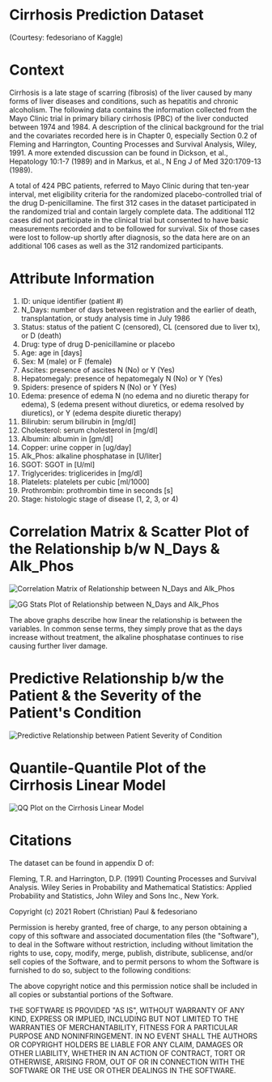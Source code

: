 # Cirrhosis Prediction Dataset 
(Courtesy: fedesoriano of Kaggle)

# Context
Cirrhosis is a late stage of scarring (fibrosis) of the liver caused by many forms of liver diseases and conditions, such as hepatitis and chronic alcoholism. The following data contains the information collected from the Mayo Clinic trial in primary biliary cirrhosis (PBC) of the liver conducted between 1974 and 1984. A description of the clinical background for the trial and the covariates recorded here is in Chapter 0, especially Section 0.2 of Fleming and Harrington, Counting
Processes and Survival Analysis, Wiley, 1991. A more extended discussion can be found in Dickson, et al., Hepatology 10:1-7 (1989) and in Markus, et al., N Eng J of Med 320:1709-13 (1989).

A total of 424 PBC patients, referred to Mayo Clinic during that ten-year interval, met eligibility criteria for the randomized placebo-controlled trial of the drug D-penicillamine. The first 312 cases in the dataset participated in the randomized trial and contain largely complete data. The additional 112 cases did not participate in the clinical trial but consented to have basic measurements recorded and to be followed for survival. Six of those cases were lost to follow-up shortly after diagnosis, so the data here are on an additional 106 cases as well as the 312 randomized participants.

# Attribute Information
1) ID: unique identifier (patient #)
2) N_Days: number of days between registration and the earlier of death, transplantation, or study analysis time in July 1986
3) Status: status of the patient C (censored), CL (censored due to liver tx), or D (death)
4) Drug: type of drug D-penicillamine or placebo
5) Age: age in [days]
6) Sex: M (male) or F (female)
7) Ascites: presence of ascites N (No) or Y (Yes)
8) Hepatomegaly: presence of hepatomegaly N (No) or Y (Yes)
9) Spiders: presence of spiders N (No) or Y (Yes)
10) Edema: presence of edema N (no edema and no diuretic therapy for edema), S (edema present without diuretics, or edema resolved by diuretics), or Y (edema despite diuretic therapy)
11) Bilirubin: serum bilirubin in [mg/dl]
12) Cholesterol: serum cholesterol in [mg/dl]
13) Albumin: albumin in [gm/dl]
14) Copper: urine copper in [ug/day]
15) Alk_Phos: alkaline phosphatase in [U/liter]
16) SGOT: SGOT in [U/ml]
17) Triglycerides: triglicerides in [mg/dl]
18) Platelets: platelets per cubic [ml/1000]
19) Prothrombin: prothrombin time in seconds [s]
20) Stage: histologic stage of disease (1, 2, 3, or 4)

# Correlation Matrix & Scatter Plot of the Relationship b/w N_Days & Alk_Phos

![Correlation Matrix of Relationship between N_Days and Alk_Phos](https://user-images.githubusercontent.com/87962854/132109467-70a01934-9f83-4923-b139-142096294855.png)

![GG Stats Plot of Relationship between N_Days and Alk_Phos](https://user-images.githubusercontent.com/87962854/132109478-d43f118f-9c4d-421b-a011-9a21573b75bb.png)

The above graphs describe how linear the relationship is between the variables. In common sense terms, they simply prove that as the days increase without treatment, the alkaline phosphatase continues to rise causing further liver damage.

# Predictive Relationship b/w the Patient & the Severity of the Patient's Condition

![Predictive Relationship between Patient   Severity of Condition](https://user-images.githubusercontent.com/87962854/132109508-135e0fe1-62c6-44b9-be83-f79fe143c941.png)



# Quantile-Quantile Plot of the Cirrhosis Linear Model

![QQ Plot on the Cirrhosis Linear Model](https://user-images.githubusercontent.com/87962854/132109514-132c377f-a543-440a-a7ca-a73f9778614d.png)


# Citations

The dataset can be found in appendix D of:

Fleming, T.R. and Harrington, D.P. (1991) Counting Processes and Survival Analysis. Wiley Series in Probability and Mathematical Statistics: Applied Probability and Statistics, John Wiley and Sons Inc., New York.

Copyright (c) 2021 Robert (Christian) Paul & fedesoriano

Permission is hereby granted, free of charge, to any person obtaining a copy
of this software and associated documentation files (the "Software"), to deal
in the Software without restriction, including without limitation the rights
to use, copy, modify, merge, publish, distribute, sublicense, and/or sell
copies of the Software, and to permit persons to whom the Software is
furnished to do so, subject to the following conditions:

The above copyright notice and this permission notice shall be included in all
copies or substantial portions of the Software.

THE SOFTWARE IS PROVIDED "AS IS", WITHOUT WARRANTY OF ANY KIND, EXPRESS OR
IMPLIED, INCLUDING BUT NOT LIMITED TO THE WARRANTIES OF MERCHANTABILITY,
FITNESS FOR A PARTICULAR PURPOSE AND NONINFRINGEMENT. IN NO EVENT SHALL THE
AUTHORS OR COPYRIGHT HOLDERS BE LIABLE FOR ANY CLAIM, DAMAGES OR OTHER
LIABILITY, WHETHER IN AN ACTION OF CONTRACT, TORT OR OTHERWISE, ARISING FROM,
OUT OF OR IN CONNECTION WITH THE SOFTWARE OR THE USE OR OTHER DEALINGS IN THE
SOFTWARE.
